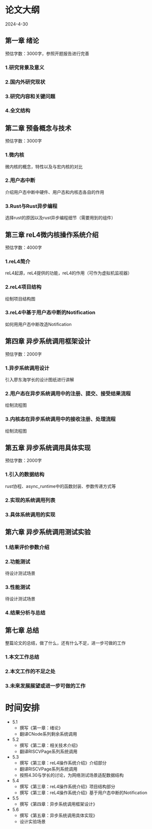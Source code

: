 # 论文大纲
2024-4-30
## 第一章 绪论
预估字数：3000字，参照开题报告进行完善
### 1.研究背景及意义
### 2.国内外研究现状
### 3.研究内容和关键问题
### 4.全文结构
## 第二章 预备概念与技术
预估字数：3000字
### 1.微内核
微内核的概念，特性以及与宏内核的对比
### 2.用户态中断
介绍用户态中断中硬件、用户态和内核态各自的作用
### 3.Rust与Rust异步编程
选择rust的原因以及rust异步编程细节（需要用到的组件）
## 第三章 reL4微内核操作系统介绍
预估字数：4000字
### 1.reL4简介
reL4起源，reL4提供的功能，reL4的作用（可作为虚拟机监视器）
### 2.reL4项目结构
绘制项目结构图
### 3.reL4中基于用户态中断的Notification
如何用用户态中断改造Notification
## 第四章 异步系统调用框架设计
预估字数：2000字
### 1.异步系统调用设计
引入廖东海学长的设计图纸进行讲解
### 2.用户态在异步系统调用中的注册、提交、接受结果流程
绘制流程图
### 3.内核态在异步系统调用中的接收注册、处理流程
绘制流程图
## 第五章 异步系统调用具体实现
预估字数：2000字
### 1.引入的数据结构
rust协程、async_runtime中的函数封装、参数传递方式等
### 2.实现的系统调用列表
### 3.具体系统调用的实现
## 第六章 异步系统调用测试实验
### 1.结果评价参数介绍
### 2.功能测试
待设计测试场景
### 3.性能测试
待设计测试场景
### 4.结果分析与总结
## 第七章 总结
整篇论文的总结，做了什么，还有什么不足，进一步可做的工作
### 1.本文工作总结
### 2.本文工作的不足之处
### 3.未来发展展望或进一步可做的工作

# 时间安排
- 5.1
  - 撰写《第一章：绪论》
  - 翻译CNode系列剩余系统调用
- 5.2
  - 撰写《第二章：相关技术介绍》
  - 翻译RISCVPage系列系统调用
- 5.3
  - 撰写《第三章：reL4操作系统介绍》介绍部分
  - 翻译RISCVPage系列系统调用
  - 按照4.30与学长的讨论，为网络测试场景适配数据结构
- 5.4
  - 撰写《第三章：reL4操作系统介绍》项目结构部分
  - 撰写《第三章：reL4操作系统介绍》基于用户态中断的Notification
- 5.5
  - 撰写《第四章：异步系统调用框架设计》
- 5.6
  - 撰写《第五章：异步系统调用具体实现》
  - 设计实验场景
